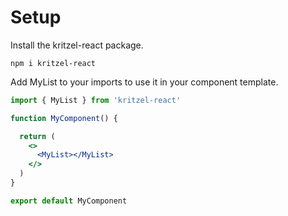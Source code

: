 # Setup

Install the kritzel-react package.
```
npm i kritzel-react
```

Add MyList to your imports to use it in your component template.
```jsx
import { MyList } from 'kritzel-react'

function MyComponent() {

  return (
    <>
      <MyList></MyList>
    </>
  )
}

export default MyComponent
```
